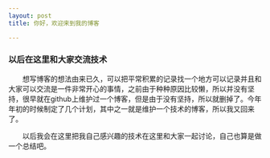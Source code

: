 ```yaml
---
layout: post
title: 你好，欢迎来到我的博客

---
```


### 以后在这里和大家交流技术

&emsp;&emsp;想写博客的想法由来已久，可以把平常积累的记录找一个地方可以记录并且和大家可以交流是一件非常开心的事情，之前由于种种原因比较懒，所以并没有坚持，很早就在github上维护过一个博客，但是由于没有坚持，所以就删掉了。今年年初的时候制定了几个计划，其中之一就是维护一个技术的博客，所以我又回来了。

&emsp;&emsp;以后我会在这里把我自己感兴趣的技术在这里和大家一起讨论，自己也算是做一个总结吧。
